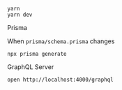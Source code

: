 ```
yarn
yarn dev
```

Prisma

When `prisma/schema.prisma` changes

```
npx prisma generate
```

GraphQL Server

```
open http://localhost:4000/graphql
```

